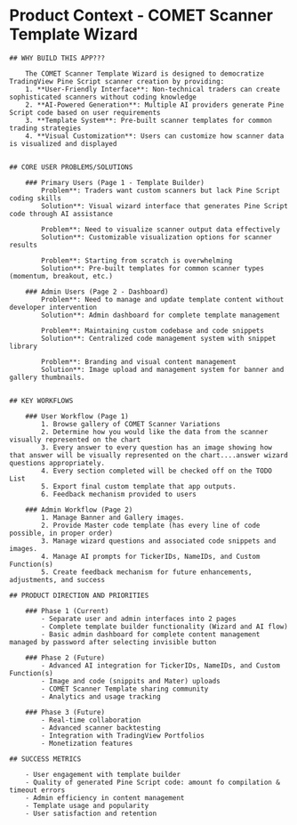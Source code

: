 # Product Context - COMET Scanner Template Wizard


	## WHY BUILD THIS APP???

		The COMET Scanner Template Wizard is designed to democratize TradingView Pine Script scanner creation by providing:
		1. **User-Friendly Interface**: Non-technical traders can create sophisticated scanners without coding knowledge
		2. **AI-Powered Generation**: Multiple AI providers generate Pine Script code based on user requirements
		3. **Template System**: Pre-built scanner templates for common trading strategies
		4. **Visual Customization**: Users can customize how scanner data is visualized and displayed


	## CORE USER PROBLEMS/SOLUTIONS

		### Primary Users (Page 1 - Template Builder)
			Problem**: Traders want custom scanners but lack Pine Script coding skills
			Solution**: Visual wizard interface that generates Pine Script code through AI assistance
		
			Problem**: Need to visualize scanner output data effectively
			Solution**: Customizable visualization options for scanner results
		
			Problem**: Starting from scratch is overwhelming
			Solution**: Pre-built templates for common scanner types (momentum, breakout, etc.)
		
		### Admin Users (Page 2 - Dashboard)
			Problem**: Need to manage and update template content without developer intervention
			Solution**: Admin dashboard for complete template management
		
			Problem**: Maintaining custom codebase and code snippets
			Solution**: Centralized code management system with snippet library
		
			Problem**: Branding and visual content management
			Solution**: Image upload and management system for banner and gallery thumbnails.


	## KEY WORKFLOWS

		### User Workflow (Page 1)
			1. Browse gallery of COMET Scanner Variations
			2. Determine how you would like the data from the scanner visually represented on the chart
			3. Every answer to every question has an image showing how that answer will be visually represented on the chart....answer wizard questions appropriately.
			4. Every section completed will be checked off on the TODO List
			5. Export final custom template that app outputs.
			6. Feedback mechanism provided to users

		### Admin Workflow (Page 2)
			1. Manage Banner and Gallery images.
			2. Provide Master code template (has every line of code possible, in proper order)
			3. Manage wizard questions and associated code snippets and images. 
			4. Manage AI prompts for TickerIDs, NameIDs, and Custom Function(s)
			5. Create feedback mechanism for future enhancements, adjustments, and success

	## PRODUCT DIRECTION AND PRIORITIES

		### Phase 1 (Current)
			- Separate user and admin interfaces into 2 pages
			- Complete template builder functionality (Wizard and AI flow)
			- Basic admin dashboard for complete content management managed by password after selecting invisible button
			
		### Phase 2 (Future)
			- Advanced AI integration for TickerIDs, NameIDs, and Custom Function(s)
			- Image and code (snippits and Mater) uploads
			- COMET Scanner Template sharing community
			- Analytics and usage tracking
			
		### Phase 3 (Future)
			- Real-time collaboration
			- Advanced scanner backtesting
			- Integration with TradingView Portfolios
			- Monetization features

	## SUCCESS METRICS

		- User engagement with template builder
		- Quality of generated Pine Script code: amount fo compilation & timeout errors
		- Admin efficiency in content management
		- Template usage and popularity
		- User satisfaction and retention